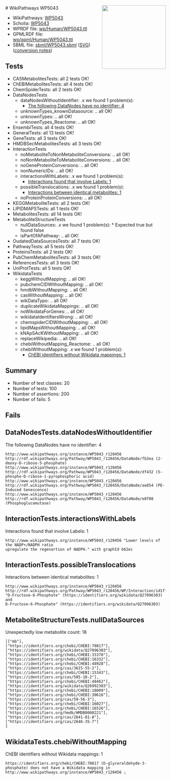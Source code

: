 <img style="float: right; width: 200px" src="../logo.png" />
# WikiPathways WP5043

* WikiPathways: [WP5043](https://identifiers.org/wikipathways:WP5043)
* Scholia: [WP5043](https://scholia.toolforge.org/wikipathways/WP5043)
* WPRDF file: [wp/Human/WP5043.ttl](../wp/Human/WP5043.ttl)
* GPMLRDF file: [wp/gpml/Human/WP5043.ttl](../wp/gpml/Human/WP5043.ttl)
* SBML file: [sbml/WP5043.sbml](../sbml/WP5043.sbml) ([SVG](../sbml/WP5043.svg)) ([conversion notes](../sbml/WP5043.txt))

## Tests
* CASMetabolitesTests: all 2 tests OK!
* ChEBIMetabolitesTests: all 4 tests OK!
* ChemSpiderTests: all 2 tests OK!
* DataNodesTests
    * dataNodesWithoutIdentifier: .x we found 1 problem(s):
        * [The following DataNodes have no identifier: 4](#d2d32fa3)
    * unknownTypes_knownDatasource: .. all OK!
    * unknownTypes: .. all OK!
    * unknownTypes_Reactome: .. all OK!
* EnsemblTests: all 4 tests OK!
* GeneralTests: all 13 tests OK!
* GeneTests: all 3 tests OK!
* HMDBSecMetabolitesTests: all 3 tests OK!
* InteractionTests
    * noMetaboliteToNonMetaboliteConversions: .. all OK!
    * noNonMetaboliteToMetaboliteConversions: .. all OK!
    * noGeneProteinConversions: .. all OK!
    * nonNumericIDs: .. all OK!
    * interactionsWithLabels: .x we found 1 problem(s):
        * [Interactions found that involve Labels: 1](#630d2678)
    * possibleTranslocations: .x we found 1 problem(s):
        * [Interactions between identical metabolites: 1](#d59038c4)
    * noProteinProteinConversions: .. all OK!
* KEGGMetaboliteTests: all 2 tests OK!
* LIPIDMAPSTests: all 1 tests OK!
* MetabolitesTests: all 14 tests OK!
* MetaboliteStructureTests
    * nullDataSources: .x we found 1 problem(s):
            * Expected true but found false
    * isPartOfAPathway: .. all OK!
* OudatedDataSourcesTests: all 7 tests OK!
* PathwayTests: all 5 tests OK!
* ProteinsTests: all 2 tests OK!
* PubChemMetabolitesTests: all 3 tests OK!
* ReferencesTests: all 3 tests OK!
* UniProtTests: all 5 tests OK!
* WikidataTests
    * keggWithoutMapping: .. all OK!
    * pubchemCIDWithoutMapping: .. all OK!
    * hmdbWithoutMapping: .. all OK!
    * casWithoutMapping: .. all OK!
    * wikDataTypo: .. all OK!
    * duplicateWikidataMappings: .. all OK!
    * noWikidataForGenes: .. all OK!
    * wikidataIdentifiersWrong: .. all OK!
    * chemspiderCIDWithoutMapping: .. all OK!
    * lipidMapsWithoutMapping: .. all OK!
    * kNApSAcKWithoutMapping: .. all OK!
    * replaceWikipedia: .. all OK!
    * chebiWithoutMapping_Reactome: .. all OK!
    * chebiWithoutMapping: .x we found 1 problem(s):
        * [ChEBI identifiers without Wikidata mappings: 1](#a8d554cd)


## Summary

* Number of test classes: 20
* Number of tests: 100
* Number of assertions: 200
* Number of fails: 5

## Fails

<a name="d2d32fa3" />

## DataNodesTests.dataNodesWithoutIdentifier

The following DataNodes have no identifier: 4
```
http://www.wikipathways.org/instance/WP5043_r120456 http://rdf.wikipathways.org/Pathway/WP5043_r120456/DataNode/fb3ea (2-deoxy-D-ribose-5-phosphate)
http://www.wikipathways.org/instance/WP5043_r120456 http://rdf.wikipathways.org/Pathway/WP5043_r120456/DataNode/df432 (5-phospho-D-ribose-1-pyrophosphoric acid)
http://www.wikipathways.org/instance/WP5043_r120456 http://rdf.wikipathways.org/Pathway/WP5043_r120456/DataNode/ae854 (PE-Induced Senescence)
http://www.wikipathways.org/instance/WP5043_r120456 http://rdf.wikipathways.org/Pathway/WP5043_r120456/DataNode/e8f08 (Phosphoglucomutase)
```

<a name="630d2678" />

## InteractionTests.interactionsWithLabels

Interactions found that involve Labels: 1
```
http://www.wikipathways.org/instance/WP5043_r120456 "Lower levels of the NADP+/NADPH ratio
upregulate the regenartion of NADPH." with graphId b62ec
```

<a name="d59038c4" />

## InteractionTests.possibleTranslocations

Interactions between identical metabolites: 1
```
http://www.wikipathways.org/instance/WP5043_r120456 http://rdf.wikipathways.org/Pathway/WP5043_r120456/WP/Interaction/id1ff4c60c "D-Fructose-6-Phosphate" (https://identifiers.org/wikidata/Q27096303) and 
D-Fructose-6-Phosphate" (https://identifiers.org/wikidata/Q27096303)
```

<a name="91904191" />

## MetaboliteStructureTests.nullDataSources

Unexpectedly low metabolite count: 18
```
[["mb"],
["https://identifiers.org/chebi/CHEBI:70817"],
["https://identifiers.org/wikidata/Q27096303"],
["https://identifiers.org/chebi/CHEBI:15378"],
["https://identifiers.org/chebi/CHEBI:16332"],
["https://identifiers.org/chebi/CHEBI:48928"],
["https://identifiers.org/cas/3615-55-2"],
["https://identifiers.org/chebi/CHEBI:15343"],
["https://identifiers.org/cas/585-18-2"],
["https://identifiers.org/chebi/CHEBI:48462"],
["https://identifiers.org/wikidata/Q26992303"],
["https://identifiers.org/chebi/CHEBI:18009"],
["https://identifiers.org/chebi/CHEBI:30616"],
["https://identifiers.org/cas/59-56-3"],
["https://identifiers.org/chebi/CHEBI:16027"],
["https://identifiers.org/chebi/CHEBI:16526"],
["https://identifiers.org/hmdb/HMDB0000221"],
["https://identifiers.org/cas/2641-81-8"],
["https://identifiers.org/cas/2646-35-7"]
]
```

<a name="a8d554cd" />

## WikidataTests.chebiWithoutMapping

ChEBI identifiers without Wikidata mappings: 1
```
https://identifiers.org/chebi/CHEBI:70817 (D-glyceraldehyde-3-phosphate) does not have a Wikidata mapping in http://www.wikipathways.org/instance/WP5043_r120456 ; 
```

